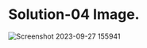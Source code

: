 # Solution-04 Image.
![Screenshot 2023-09-27 155941](https://github.com/Khush0031/pw-skills-full-stack-web-dev-assignment-solution/assets/121889921/4d6dca9a-98ad-4a81-a378-d6749dcebd20)
